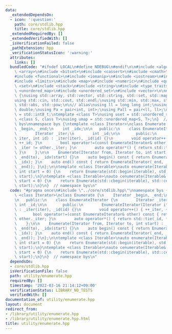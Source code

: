```yaml
---
data:
  _extendedDependsOn:
  - icon: ':question:'
    path: core/stdlib.hpp
    title: core/stdlib.hpp
  _extendedRequiredBy: []
  _extendedVerifiedWith: []
  _isVerificationFailed: false
  _pathExtension: hpp
  _verificationStatusIcon: ':warning:'
  attributes:
    links: []
  bundledCode: "#ifndef LOCAL\n#define NDEBUG\n#endif\n\n#include <algorithm>\n#include\
    \ <array>\n#include <bitset>\n#include <cassert>\n#include <cmath>\n#include <complex>\n\
    #include <functional>\n#include <iomanip>\n#include <iostream>\n#include <iterator>\n\
    #include <limits>\n#include <map>\n#include <numeric>\n#include <queue>\n#include\
    \ <set>\n#include <stack>\n#include <string>\n#include <type_traits>\n#include\
    \ <unordered_map>\n#include <unordered_set>\n#include <vector>\n\nnamespace bys\
    \ {\nusing std::array, std::vector, std::string, std::set, std::map, std::pair;\n\
    using std::cin, std::cout, std::endl;\nusing std::min, std::max, std::sort, std::reverse,\
    \ std::abs, std::pow;\n\n// alias\nusing ll = long long int;\nusing ld = long\
    \ double;\nusing Pa = pair<int, int>;\nusing Pall = pair<ll, ll>;\nusing ibool\
    \ = std::int8_t;\ntemplate <class T>\nusing uset = std::unordered_set<T>;\ntemplate\
    \ <class S, class T>\nusing umap = std::unordered_map<S, T>;\n}  // namespace\
    \ bys\nnamespace bys {\ntemplate <class Iterator>\nclass Enumerate {\n    Iterator\
    \ _begin, _end;\n    int _idx;\n\n   public:\n    class EnumerateIterator {\n\
    \        Iterator _iter;\n        int _id;\n\n       public:\n        EnumerateIterator(Iterator\
    \ iter, int id) : _iter(iter), _id(id) {}\n        void operator++() { ++_iter,\
    \ ++_id; }\n        bool operator!=(const EnumerateIterator& other) const { return\
    \ _iter != other._iter; }\n        auto operator*() { return std::tie(_id, *_iter);\
    \ }\n    };\n\n    Enumerate(Iterator from, Iterator to, int start) : _begin(from),\
    \ _end(to), _idx(start) {}\n    auto begin() const { return EnumerateIterator(_begin,\
    \ _idx); }\n    auto end() const { return EnumerateIterator(_end, _idx + std::distance(_begin,\
    \ _end)); }\n};\n\ntemplate <class Iterable>\nauto enumerate(Iterable& iterable,\
    \ int start = 0) {\n    return Enumerate(std::begin(iterable), std::end(iterable),\
    \ start);\n}\ntemplate <class Iterable>\nauto cenumerate(Iterable& iterable, int\
    \ start = 0) {\n    return Enumerate(std::cbegin(iterable), std::cend(iterable),\
    \ start);\n}\n}  // namespace bys\n"
  code: "#pragma once\n#include \"../core/stdlib.hpp\"\nnamespace bys {\ntemplate\
    \ <class Iterator>\nclass Enumerate {\n    Iterator _begin, _end;\n    int _idx;\n\
    \n   public:\n    class EnumerateIterator {\n        Iterator _iter;\n       \
    \ int _id;\n\n       public:\n        EnumerateIterator(Iterator iter, int id)\
    \ : _iter(iter), _id(id) {}\n        void operator++() { ++_iter, ++_id; }\n \
    \       bool operator!=(const EnumerateIterator& other) const { return _iter !=\
    \ other._iter; }\n        auto operator*() { return std::tie(_id, *_iter); }\n\
    \    };\n\n    Enumerate(Iterator from, Iterator to, int start) : _begin(from),\
    \ _end(to), _idx(start) {}\n    auto begin() const { return EnumerateIterator(_begin,\
    \ _idx); }\n    auto end() const { return EnumerateIterator(_end, _idx + std::distance(_begin,\
    \ _end)); }\n};\n\ntemplate <class Iterable>\nauto enumerate(Iterable& iterable,\
    \ int start = 0) {\n    return Enumerate(std::begin(iterable), std::end(iterable),\
    \ start);\n}\ntemplate <class Iterable>\nauto cenumerate(Iterable& iterable, int\
    \ start = 0) {\n    return Enumerate(std::cbegin(iterable), std::cend(iterable),\
    \ start);\n}\n}  // namespace bys\n"
  dependsOn:
  - core/stdlib.hpp
  isVerificationFile: false
  path: utility/enumerate.hpp
  requiredBy: []
  timestamp: '2022-03-16 21:14:12+09:00'
  verificationStatus: LIBRARY_NO_TESTS
  verifiedWith: []
documentation_of: utility/enumerate.hpp
layout: document
redirect_from:
- /library/utility/enumerate.hpp
- /library/utility/enumerate.hpp.html
title: utility/enumerate.hpp
---
```

